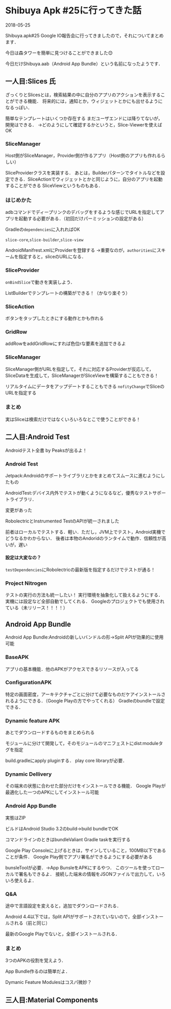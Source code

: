 # Shibuya Apk #25に行ってきた話

<p class="date">2018-05-25</p>

Shibuya.apk#25 Google IO報告会に行ってきましたので，それについてまとめます．

今日は森タワーを簡単に見つけることができました😊

今日だけShibuya.aab（Android App Bundle）という名前になったようです．

## 一人目:Slices 氏
ざっくりとSlicesとは，検索結果の中に自分のアプリのアクションを表示することができる機能．
将来的には，通知とか，ウィジェットとかにも出せるようになるっぽい．

簡単なテンプレートはいくつか存在する
まだユーザエンドには降りてないが，開発はできる．
→どのようにして確認するかというと，Slice-Viewerを使えばOK

### SliceManager
Host側がSliceManager，Provider側が作るアプリ（Host側のアプリも作れるらしい）

SliceProviderクラスを実装する．
あとは，Builderパターンでタイトルなどを設定できる．SliceActionでウィジェットとかと同じように，自分のアプリを起動することができる
SliceViewというものもある．

### はじめかた
adbコマンドでディープリンクのデバッグをするような感じでURLを指定してアプリを起動する必要がある．（初回だけパーミッションの設定がある）

Gradleの`dependencies`に入れればOK

`slice-core`,`slice-builder`,`slice-view`

AndroidManifrest.xmlにProviderを登録する
→重要なのが，`authorities`にスキームを指定すると，sliceのURLになる．

### SliceProvider
`onBindSlice`で動きを実装しよう．

ListBuilderでテンプレートの構築ができる！（かなり楽そう）

### SliceAction
ボタンをタップしたときにする動作とかも作れる

### GridRow
addRowをaddGridRowにすれば色位rな要素を追加できるよ

### SliceManager
SliceManager側がURLを指定して，それに対応するProviderが反応して，SliceDataを生成して，SliceManagerがSliceViewを構築することもできる！

リアルタイムにデータをアップデートすることもできる
`nofityChange`でSliceのURLを指定する

### まとめ
実はSliceは検索だけではなくいろいろなとこで使うことができる！

## 二人目:Android Test
Androidテスト全書 by Peaksが出るよ！

### Android Test
Jetpack:Androidのサポートライブラリとかをまとめてスムースに進むようにしたもの

AndroidTest:デバイス内外でテストが動くようになるなど，優秀なテストサポートライブラリ．

変更があった

RobolectricとInstrumented TestのAPIが統一されました

前者はローカルでテストする．軽い．ただし，JVM上でテスト，Android実機でどうなるかわからない．
後者は本物のAndoridのランタイムで動作．信頼性が高いが，遅い

#### 設定は大変なの？
`testDependencies`にRobolectricの最新版を指定するだけでテストが通る！

### Project Nitrogen
テストの実行の方法も統一したい！
実行環境を抽象化して扱えるようにする．
実機には設定など全部自動でしてくれる．
Googleのプロジェクトでも使用されている（未リリース！！！！）

## Android App Bundle
Android App Bundle:Androidの新しいバンドルの形→Split APIが効果的に使用可能

### BaseAPK
アプリの基本機能．他のAPKがアクセスできるリソースが入ってる

### ConfigurationAPK
特定の画面密度，アーキテクチャごとに分けて必要なものだケアインストールされるようにできる．（Google Playの方でやってくれる）
Gradleのbundleで設定できる．

### Dynamic feature APK
あとでダウンロードするものをまとめられる

モジュールに分けて開発して，そのモジュールのマニフェストにdist:moduleタグを指定

build.gradleにapply pluginする．
play core libraryが必要．

### Dynamic Dellivery
その端末の状態に合わせた部分だけをインストールできる機能．
Google Playが最適化した一つのAPKにしてインストール可能

### Android App Bundle
実態はZIP

ビルドはAndroid Studio 3.2のbuild→build bundleでOK

コマンドラインのときはbundleValiant Gradle taskを実行する

Google Play Consoleに上げるときは，サインしていること，100MB以下であることが条件．
Google Play側でアプリ署名ができるようにする必要がある

bunsleToolが必要．→App BunsleをAPKにするやつ．
このツールを使ってローカルで署名もできるよ．
接続した端末の情報をJSONファイルで出力して，いろいろ使えるよ．

### Q&A
途中で言語設定を変えると，追加でダウンロードされる．

Android 4.4以下では，Split APIがサポートされていないので，全部インストールされる（前と同じ）

最新のGoogle Playでないと，全部インストールされる．

### まとめ
3つのAPKの役割を覚えよう．

App Bundle作るのは簡単だよ．

Dymanic Feature Modulesはコスパ微妙？

## 三人目:Material Components

